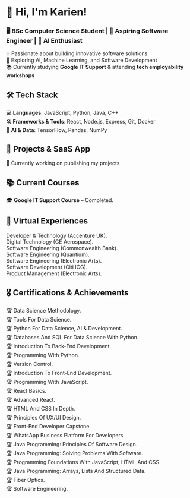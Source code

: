 # 👋 Hi, I'm Karien!  
### 🖥️ BSc Computer Science Student | 🚀 Aspiring Software Engineer | 🤖 AI Enthusiast  

💡 Passionate about building innovative software solutions  
🧠 Exploring AI, Machine Learning, and Software Development  
📚 Currently studying **Google IT Support** & attending **tech employability workshops**  

## 🛠️ **Tech Stack**  
💻 **Languages**: JavaScript, Python, Java, C++  
🛠️ **Frameworks & Tools**: React, Node.js, Express, Git, Docker  
🧠 **AI & Data**: TensorFlow, Pandas, NumPy  

## 📌 **Projects & SaaS App**  
🚀 Currently working on publishing my projects  

## 📚 **Current Courses**  
🎓 **Google IT Support Course** – Completed. 

## 💼 **Virtual Experiences** 
Developer & Technology (Accenture UK).  
Digital Technology (GE Aerospace).  
Software Engineering (Commonwealth Bank).  
Software Engineering (Quantium).  
Software Engineering (Electronic Arts).  
Software Development  (Citi ICG).  
Product Management (Electronic Arts).   

## 🎖️ **Certifications & Achievements**
🏆 Data Science Methodology.  
🏆 Tools For Data Science.  
🏆 Python For Data Science, AI & Development.  
🏆 Databases And SQL For Data Science With Python.  
🏆 Introduction To Back-End Development.  
🏆 Programming With Python.  
🏆 Version Control.  
🏆 Introduction To Front-End Development.  
🏆 Programming With JavaScript.  
🏆 React Basics.  
🏆 Advanced React.  
🏆 HTML And CSS In Depth.  
🏆 Principles Of UX/UI Design.  
🏆 Front-End Developer Capstone.  
🏆 WhatsApp Business Platform For Developers.  
🏆 Java Programming: Principles Of Software Design.  
🏆 Java Programming: Solving Problems With Software.  
🏆 Programming Foundations With JavaScript, HTML And CSS.  
🏆 Java Programming: Arrays, Lists And Structured Data.  
🏆 Fiber Optics.  
🏆 Software Engineering.  


